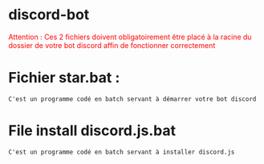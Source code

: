 # discord-bot
<font color='red'>Attention : Ces 2 fichiers doivent obligatoirement être placé à la racine du dossier de votre bot discord affin de fonctionner correctement</font>

# Fichier star.bat :
    C'est un programme codé en batch servant à démarrer votre bot discord

# File install discord.js.bat
    C'est un programme codé en batch servant à installer discord.js
